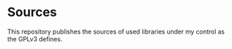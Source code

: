 # Sources
This repository publishes the sources of used libraries under my control as the GPLv3 defines.
